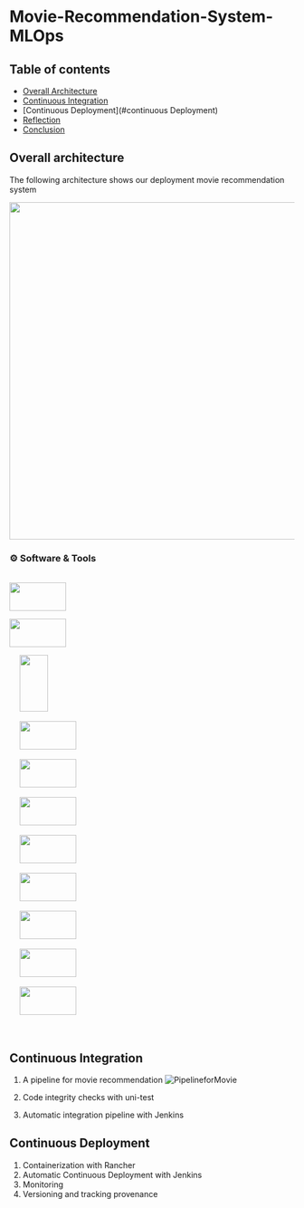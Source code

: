 # Movie-Recommendation-System-MLOps



## Table of contents
* [Overall Architecture](#overall-architecture)
* [Continuous Integration](#continuous-integration)
* [Continuous Deployment](#continuous Deployment)
* [Reflection](#reflection)
* [Conclusion](#conclusion)


## Overall architecture
The following architecture shows our deployment movie recommendation system

<img src="https://user-images.githubusercontent.com/67786803/170400718-4b8f8264-a82f-4e92-a93b-6cb6cf1ee3f1.png"
     width="737" height="596">

 ### :gear: Software & Tools

<p>
<br>
<a target="_blank" href="https://kafka.apache.org/"><img src="https://user-images.githubusercontent.com/67786803/170406796-54e2d4b0-1158-4dda-8d8c-0cd981a6cd14.png" width="100" height="50"></img>
     
<a target="_blank" href="https://dvc.org/"><img src="https://user-images.githubusercontent.com/67786803/170407079-b8736cfd-e054-497f-814f-c7c0b85cce0b.png" width="100" height="50"></img></a>

&emsp;
<a target="_blank" href="https://jenkins.io"><img src="https://user-images.githubusercontent.com/67786803/170408471-dcf95828-332a-4a3d-8992-4eeee2516fd2.png" width="50" height="100"></img></a>

&emsp;
<a target="_blank" href="https://flask.palletsprojects.com/en/2.1.x/"><img src="https://user-images.githubusercontent.com/67786803/170408686-e1be3d88-3333-4a42-a657-60c3965146b0.png" width="100" height="50"></img></a>

&emsp;
<a target="_blank" href="https://hub.docker.com/"><img src="https://user-images.githubusercontent.com/67786803/170409481-17d814b9-e06b-4677-a982-b0d075b5e600.png" width="100" height="50"></img></a>

&emsp;
<a target="_blank" href="https://www.split.io/"><img src="https://user-images.githubusercontent.com/67786803/170408885-d08db5c4-0e80-4d20-9d03-2ce38de6a77e.png" width="100" height="50"></img></a>

&emsp;
<a target="_blank" href="https://prometheus.io/"><img src="https://user-images.githubusercontent.com/67786803/170408965-7125eda4-310c-4a29-aa5e-23702cefd956.png" width="100" height="50"></img></a>

&emsp;
<a target="_blank" href="https://grafana.com/"><img src="https://user-images.githubusercontent.com/67786803/170409061-bde198e4-7cca-4d04-afa7-461f78a3a5e3.png" width="100" height="50"></img></a>

&emsp;
<a target="_blank" href="https://kubernetes.io/"><img src="https://user-images.githubusercontent.com/67786803/170409137-8e242cd8-6f3e-4cf8-8d64-fd7425bcc185.png" width="100" height="50"></img></a>

&emsp;
<a target="_blank" href="https://rancher.com/"><img src="https://user-images.githubusercontent.com/67786803/170409205-75128770-bdbd-4e96-912d-1f3fe4c50d53.png" width="100" height="50"></img></a>

&emsp;
<a target="_blank" href="https://slack.com/"><img src="https://user-images.githubusercontent.com/67786803/170409326-f2a0a772-236a-49a5-8dcc-6b4bf1ea881d.png" width="100" height="50"></img></a>

<br>
</p>





## Continuous Integration
  1. A pipeline for movie recommendation
  ![PipelineforMovie](https://user-images.githubusercontent.com/67786803/170403643-b26c4941-03b6-470b-9efc-3574023279ab.png)

  3. Code integrity checks with uni-test
  4. Automatic integration pipeline with Jenkins

## Continuous Deployment
  1. Containerization with Rancher
  2. Automatic Continuous Deployment with Jenkins
  3. Monitoring
  4. Versioning and tracking provenance

#
